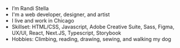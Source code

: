 - I’m Randi Stella
- I'm a web developer, designer, and artist
- I live and work in Chicago
- Skillset: HTML/CSS, Javascript, Adobe Creative Suite, Sass, Figma, UX/UI, React, Next.JS, Typescript, Storybook
- Hobbies: Climbing, reading, drawing, sewing, and walking my dog

